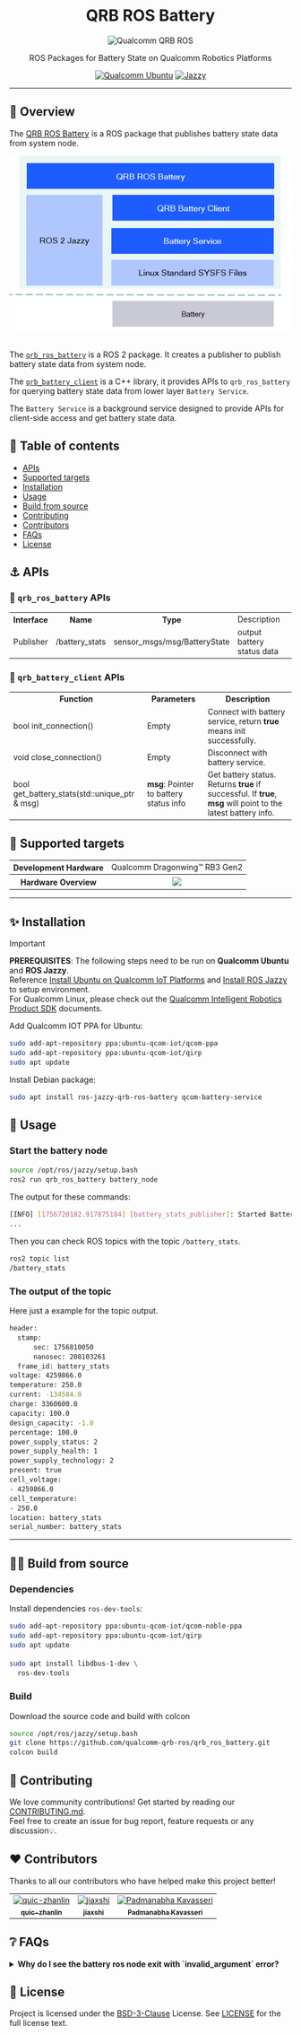 <div align="center">
  <h1>QRB ROS Battery</h1>
  <p align="center">
    <img src="https://s7d1.scene7.com/is/image/dmqualcommprod/rb3gen2-dev-kits-hero-7" alt="Qualcomm QRB ROS" title="Qualcomm QRB ROS" />
  </p>
  <p>ROS Packages for Battery State on Qualcomm Robotics Platforms</p>

  <a href="https://ubuntu.com/download/qualcomm-iot" target="_blank"><img src="https://img.shields.io/badge/Qualcomm%20Ubuntu-E95420?style=for-the-badge&logo=ubuntu&logoColor=white" alt="Qualcomm Ubuntu"></a>
  <a href="https://docs.ros.org/en/jazzy/" target="_blank"><img src="https://img.shields.io/badge/ROS%20Jazzy-1c428a?style=for-the-badge&logo=ros&logoColor=white" alt="Jazzy"></a>

</div>

---

## 👋 Overview

The [QRB ROS Battery](https://github.com/qualcomm-qrb-ros/qrb_ros_battery) is a ROS package that publishes battery state data from system node.

<div align="center">
  <img src="./docs/assets/architecture.png" alt="architecture">
</div>

<br>

The [`qrb_ros_battery`](https://github.com/qualcomm-qrb-ros/qrb_ros_battery/tree/main/qrb_ros_battery) is a ROS 2 package. It creates a publisher to publish battery state data from system node.

The [`qrb_battery_client`](https://github.com/qualcomm-qrb-ros/qrb_ros_battery/tree/main/qrb_battery_client) is a C++ library, it provides APIs to `qrb_ros_battery` for querying battery state data from lower layer `Battery Service`.

The `Battery Service` is a background service designed to provide APIs for client-side access and get battery state data.

## 🔎 Table of contents
- [APIs](#-apis)
- [Supported targets](#-supported-targets)
- [Installation](#-installation)
- [Usage](#-usage)
- [Build from source](#-build-from-source)
- [Contributing](#-contributing)
- [Contributors](#️-contributors)
- [FAQs](#-faqs)
- [License](#-license)

## ⚓ APIs

### 🔹 `qrb_ros_battery` APIs

<table>
  <tr>
    <th>Interface</th>
    <th>Name</th>
    <th>Type</th>
    <td>Description</td>
  </tr>
  <tr>
    <td>Publisher</td>
    <td>/battery_stats</td>
    <td>sensor_msgs/msg/BatteryState</td>
    <td>output battery status data</td>
  </tr>
</table>

### 🔹 `qrb_battery_client` APIs

<table>
  <tr>
    <th>Function</th>
    <th>Parameters</th>
    <th>Description</th>
  </tr>
  <tr>
    <td>bool init_connection()</td>
    <td>Empty</td>
    <td>Connect with battery service, return <b>true</b> means init successfully.</td>
  </tr>
  <tr>
    <td>void close_connection()</td>
    <td>Empty</td>
    <td>Disconnect with battery service.</td>
  </tr>
  <tr>
    <td>bool get_battery_stats(std::unique_ptr<std::string> & msg)</td>
    <td>
      <b>msg</b>: Pointer to battery status info
    </td>
    <td>Get battery status. Returns <b>true</b> if successful. If <b>true</b>, <b>msg</b> will point to the latest battery info.</td>
  </tr>
</table>

## 🎯 Supported targets

<table >
  <tr>
    <th>Development Hardware</th>
    <td>Qualcomm Dragonwing™ RB3 Gen2</td>
  </tr>
  <tr>
    <th>Hardware Overview</th>
    <th><a href="https://www.qualcomm.com/developer/hardware/rb3-gen-2-development-kit"><img src="https://s7d1.scene7.com/is/image/dmqualcommprod/rb3-gen2-carousel?fmt=webp-alpha&qlt=85" width="180"/></a></th>
  </tr>
</table>

---

## ✨ Installation

> [!IMPORTANT]
> **PREREQUISITES**: The following steps need to be run on **Qualcomm Ubuntu** and **ROS Jazzy**.<br>
> Reference [Install Ubuntu on Qualcomm IoT Platforms](https://ubuntu.com/download/qualcomm-iot) and [Install ROS Jazzy](https://docs.ros.org/en/jazzy/index.html) to setup environment. <br>
> For Qualcomm Linux, please check out the [Qualcomm Intelligent Robotics Product SDK](https://docs.qualcomm.com/bundle/publicresource/topics/80-70018-265/introduction_1.html?vproduct=1601111740013072&version=1.4&facet=Qualcomm%20Intelligent%20Robotics%20Product%20(QIRP)%20SDK) documents.

Add Qualcomm IOT PPA for Ubuntu:

```bash
sudo add-apt-repository ppa:ubuntu-qcom-iot/qcom-ppa
sudo add-apt-repository ppa:ubuntu-qcom-iot/qirp
sudo apt update
```

Install Debian package:

```bash
sudo apt install ros-jazzy-qrb-ros-battery qcom-battery-service
```

## 🚀 Usage

### Start the battery node

```bash
source /opt/ros/jazzy/setup.bash
ros2 run qrb_ros_battery battery_node
```
The output for these commands:

```bash
[INFO] [1756720182.917875184] [battery_stats_publisher]: Started Battery Node
...
```

Then you can check ROS topics with the topic `/battery_stats`.

```bash
ros2 topic list
/battery_stats
```

### The output of the topic

Here just a example for the topic output.

```bash
header:
  stamp:
      sec: 1756810050
      nanosec: 208103261
  frame_id: battery_stats
voltage: 4259866.0
temperature: 250.0
current: -134584.0
charge: 3360600.0
capacity: 100.0
design_capacity: -1.0
percentage: 100.0
power_supply_status: 2
power_supply_health: 1
power_supply_technology: 2
present: true
cell_voltage:
- 4259866.0
cell_temperature:
- 250.0
location: battery_stats
serial_number: battery_stats
```

---

## 👨‍💻 Build from source

### Dependencies
Install dependencies `ros-dev-tools`:

```bash
sudo add-apt-repository ppa:ubuntu-qcom-iot/qcom-noble-ppa
sudo add-apt-repository ppa:ubuntu-qcom-iot/qirp
sudo apt update

sudo apt install libdbus-1-dev \
  ros-dev-tools
```

### Build
Download the source code and build with colcon

```bash
source /opt/ros/jazzy/setup.bash
git clone https://github.com/qualcomm-qrb-ros/qrb_ros_battery.git
colcon build
```


## 🤝 Contributing

We love community contributions! Get started by reading our [CONTRIBUTING.md](CONTRIBUTING.md).<br>
Feel free to create an issue for bug report, feature requests or any discussion💡.

## ❤️ Contributors

Thanks to all our contributors who have helped make this project better!

<table>
  <tr>
    <td align="center"><a href="https://github.com/quic-zhanlin"><img src="https://avatars.githubusercontent.com/u/88314584?v=4" width="100" height="100" alt="quic-zhanlin"/><br /><sub><b>quic-zhanlin</b></sub></a></td>
    <td align="center"><a href="https://github.com/jiaxshi"><img src="https://avatars.githubusercontent.com/u/147487233?v=4" width="100" height="100" alt="jiaxshi"/><br /><sub><b>jiaxshi</b></sub></a></td>
    <td align="center"><a href="https://github.com/PadmanabhaKavasseri"><img src="https://avatars.githubusercontent.com/u/45885303?v=4" width="100" height="100" alt="Padmanabha Kavasseri"/><br /><sub><b>Padmanabha Kavasseri</b></sub></a></td>
  </tr>
</table>

## ❔ FAQs

<details>
<summary><strong>Why do I see the battery ros node exit with `invalid_argument` error?</strong></summary>

- Please ensure that the battery service is running.
</details>


## 📜 License

Project is licensed under the [BSD-3-Clause](https://spdx.org/licenses/BSD-3-Clause.html) License. See [LICENSE](./LICENSE) for the full license text.
